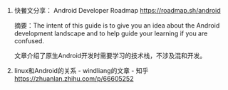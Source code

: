 1. 快餐文分享：
   Android Developer Roadmap
   https://roadmap.sh/android

   摘要：The intent of this guide is to give you an idea about the Android development landscape and to help guide your learning if you are confused. 

   文章介绍了原生Android开发时需要学习的技术栈，不涉及混和开发。
   
2. linux和Android的关系 - windliang的文章 - 知乎 https://zhuanlan.zhihu.com/p/66605252